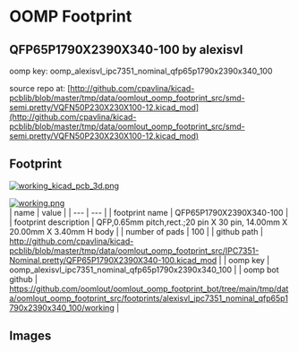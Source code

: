 # OOMP Footprint  
## QFP65P1790X2390X340-100  by alexisvl  
  
oomp key: oomp_alexisvl_ipc7351_nominal_qfp65p1790x2390x340_100  
  
source repo at: [http://github.com/cpavlina/kicad-pcblib/blob/master/tmp/data/oomlout_oomp_footprint_src/smd-semi.pretty/VQFN50P230X230X100-12.kicad_mod](http://github.com/cpavlina/kicad-pcblib/blob/master/tmp/data/oomlout_oomp_footprint_src/smd-semi.pretty/VQFN50P230X230X100-12.kicad_mod)  
## Footprint  
  
[![working_kicad_pcb_3d.png](working_kicad_pcb_3d_600.png)](working_kicad_pcb_3d.png)  
  
[![working.png](working_600.png)](working.png)  
| name | value | 
| --- | --- | 
| footprint name | QFP65P1790X2390X340-100 | 
| footprint description | QFP,0.65mm pitch,rect.;20 pin X 30 pin, 14.00mm X 20.00mm X 3.40mm H body | 
| number of pads | 100 | 
| github path | http://github.com/cpavlina/kicad-pcblib/blob/master/tmp/data/oomlout_oomp_footprint_src/IPC7351-Nominal.pretty/QFP65P1790X2390X340-100.kicad_mod | 
| oomp key | oomp_alexisvl_ipc7351_nominal_qfp65p1790x2390x340_100 | 
| oomp bot github | https://github.com/oomlout/oomlout_oomp_footprint_bot/tree/main/tmp/data/oomlout_oomp_footprint_src/footprints/alexisvl_ipc7351_nominal_qfp65p1790x2390x340_100/working | 
## Images  
